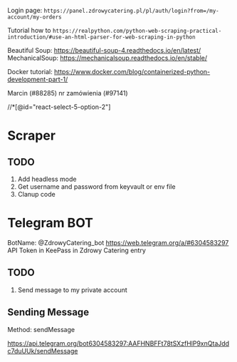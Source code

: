 Login page: `https://panel.zdrowycatering.pl/pl/auth/login?from=/my-account/my-orders`

Tutorial how to `https://realpython.com/python-web-scraping-practical-introduction/#use-an-html-parser-for-web-scraping-in-python`


Beautiful Soup: https://beautiful-soup-4.readthedocs.io/en/latest/
MechanicalSoup: https://mechanicalsoup.readthedocs.io/en/stable/

Docker tutorial: https://www.docker.com/blog/containerized-python-development-part-1/


Marcin (#88285) nr zamówienia (#97141)

//*[@id="react-select-5-option-2"]



# Scraper
## TODO
1. Add headless mode
2. Get username and password from keyvault or env file
3. Clanup code


# Telegram BOT
BotName: @ZdrowyCatering_bot
https://web.telegram.org/a/#6304583297
API Token in KeePass in Zdrowy Catering entry

## TODO
1. Send message to my private account


## Sending Message
Method: sendMessage

https://api.telegram.org/bot6304583297:AAFHNBFFt78tSXzfHlP9xnQtaJddc7duUUk/sendMessage